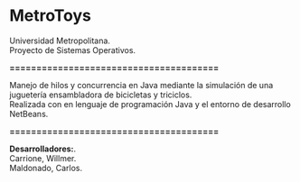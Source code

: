 # **MetroToys**

Universidad Metropolitana.  
Proyecto de Sistemas Operativos.  

**=======================================**

Manejo de hilos y concurrencia en Java mediante la simulación de una juguetería ensambladora de bicicletas y triciclos.  
Realizada con en lenguaje de programación Java y el entorno de desarrollo NetBeans. 

**=======================================**  

**Desarrolladores:**.    
Carrione, Willmer.  
Maldonado, Carlos.     
